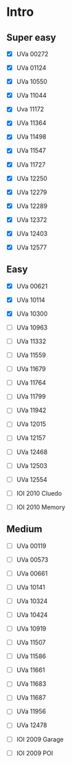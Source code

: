 # Intro

## Super easy

- [x] UVa 00272

- [x] UVa 01124

- [x] UVa 10550 

- [x] UVa 11044

- [x] Uva 11172

- [x] UVa 11364

- [x] UVa 11498 

- [x] UVa 11547 

- [x] UVa 11727

- [x] UVa 12250

- [x] UVa 12279

- [x] UVa 12289

- [x] UVa 12372

- [x] UVa 12403

- [x] UVa 12577

## Easy

- [x] UVa 00621

- [x] UVa 10114

- [x] UVa 10300

- [ ] UVa 10963

- [ ] UVa 11332

- [ ] UVa 11559

- [ ] UVa 11679

- [ ] UVa 11764

- [ ] UVa 11799

- [ ] UVa 11942

- [ ] UVa 12015

- [ ] UVa 12157

- [ ] UVa 12468

- [ ] UVa 12503

- [ ] UVa 12554

- [ ] IOI 2010 Cluedo

- [ ] IOI 2010 Memory

## Medium

- [ ] UVa 00119

- [ ] UVa 00573

- [ ] UVa 00661

- [ ] UVa 10141

- [ ] UVa 10324

- [ ] UVa 10424

- [ ] UVa 10919

- [ ] UVa 11507

- [ ] UVa 11586

- [ ] UVa 11661

- [ ] UVa 11683

- [ ] UVa 11687

- [ ] UVa 11956

- [ ] UVa 12478

- [ ] IOI 2009 Garage

- [ ] IOI 2009 POI




